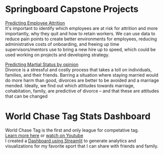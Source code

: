 # Springboard Capstone Projects
[Predicting Employee Attrition](https://github.com/JacWerCode/SpringboardCapstoneProjects/tree/main/CS1_EmployeeAttrition)  
It's important to identify which employees are at risk for attrition and more importantly, why they quit and how to retain workers. We can use data to reduce pain points to create better environments for employees, reducing administrative costs of onboarding, and freeing up time supervisors/mentors use to bring a new hire up to speed, which could be used working on projects and developing strategy.

[Predicting Martial Status by opinion](https://github.com/JacWerCode/SpringboardCapstoneProjects/tree/main/CS2_MaritalStatus)   
Divorce is a stressful and costly process that takes a toll on individuals, families, and their friends. Barring a situation where staying married would do more harm than good, divorces are better to be avoided and a marriage mended. Ideally, we find out which attitudes towards marriage, cohabitation, family, are predictive of divorce – and that these are attitudes that can be changed

# World Chase Tag Stats Dashboard
World Chase Tag is the first and only league for competative tag.  
[Learn more here](https://www.worldchasetag.com/about) or [watch on Youtube](https://www.youtube.com/c/WorldChaseTag)  
I created a [Dashboard using Streamlit](https://share.streamlit.io/jacwercode/wct/Dashboard.py) to generate analytics and visualizations for my favorite sport that I can share with friends and family.
